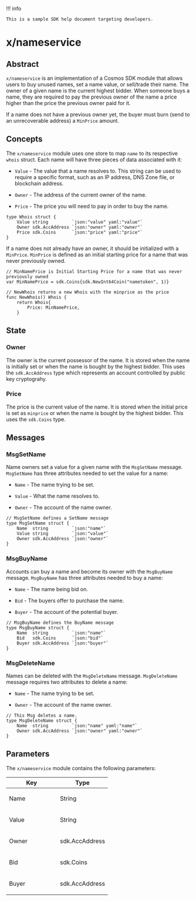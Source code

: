 !!! info
    
    This is a sample SDK help document targeting developers.


# x/nameservice

## Abstract

`x/nameservice` is an implementation of a Cosmos SDK module that allows users to buy unused names, set a name value, or sell/trade their name. The owner of a given name is the current highest bidder. When someone buys a name, they are required to pay the previous owner of the name a price higher than the price the previous owner paid for it.

If a name does not have a previous owner yet, the buyer must burn (send to an unrecoverable address) a `MinPrice` amount.

## Concepts

The `x/nameservice` module uses one store to map `name` to its respective `whois` struct. Each name will have three pieces of data associated with it:

-   `Value` - The value that a name resolves to. This string can be used to require a specific format, such as an IP address, DNS Zone file, or blockchain address.

-   `Owner` - The address of the current owner of the name.

-   `Price` - The price you will need to pay in order to buy the name.

<!-- -->

    type Whois struct {
        Value string         `json:"value" yaml:"value"`
        Owner sdk.AccAddress `json:"owner" yaml:"owner"`
        Price sdk.Coins      `json:"price" yaml:"price"`
    }

If a name does not already have an owner, it should be initialized with a `MinPrice`. `MinPrice` is defined as an initial starting price for a name that was never previously owned.

    // MinNamePrice is Initial Starting Price for a name that was never previously owned
    var MinNamePrice = sdk.Coins{sdk.NewInt64Coin("nametoken", 1)}

    // NewWhois returns a new Whois with the minprice as the price
    func NewWhois() Whois {
        return Whois{
            Price: MinNamePrice,
        }

## State

### Owner

The owner is the current possessor of the name. It is stored when the name is initially set or when the name is bought by the highest bidder. This uses the `sdk.AccAddress` type which represents an account controlled by public key cryptograhy.

### Price

The price is the current value of the name. It is stored when the initial price is set as `minprice` or when the name is bought by the highest bidder. This uses the `sdk.Coins` type.

## Messages

### MsgSetName

Name owners set a value for a given name with the `MsgSetName` message. `MsgSetName` has three attributes needed to set the value for a name:

-   `Name` - The name trying to be set.

-   `Value` - What the name resolves to.

-   `Owner` - The account of the name owner.

<!-- -->

    // MsgSetName defines a SetName message
    type MsgSetName struct {
        Name  string         `json:"name"`
        Value string         `json:"value"`
        Owner sdk.AccAddress `json:"owner"`
    }

### MsgBuyName

Accounts can buy a name and become its owner with the `MsgBuyName` message. `MsgBuyName` has three attributes needed to buy a name:

-   `Name` - The name being bid on.

-   `Bid` - The buyers offer to purchase the name.

-   `Buyer` - The account of the potential buyer.

<!-- -->

    // MsgBuyName defines the BuyName message
    type MsgBuyName struct {
        Name  string         `json:"name"`
        Bid   sdk.Coins      `json:"bid"`
        Buyer sdk.AccAddress `json:"buyer"`
    }

### MsgDeleteName

Names can be deleted with the `MsgDeleteName` message. `MsgDeleteName` message requires two attributes to delete a name:

-   `Name` - The name trying to be set.

-   `Owner` - The account of the name owner.

<!-- -->

    // This Msg deletes a name.
    type MsgDeleteName struct {
        Name  string         `json:"name" yaml:"name"`
        Owner sdk.AccAddress `json:"owner" yaml:"owner"`
    }

## Parameters

The `x/nameservice` module contains the following parameters:

<table>
<colgroup>
<col style="width: 50%" />
<col style="width: 50%" />
</colgroup>
<thead>
<tr class="header">
<th>Key</th>
<th>Type</th>
</tr>
</thead>
<tbody>
<tr class="odd">
<td><p>Name</p></td>
<td><p>String</p></td>
</tr>
<tr class="even">
<td><p>Value</p></td>
<td><p>String</p></td>
</tr>
<tr class="odd">
<td><p>Owner</p></td>
<td><p>sdk.AccAddress</p></td>
</tr>
<tr class="even">
<td><p>Bid</p></td>
<td><p>sdk.Coins</p></td>
</tr>
<tr class="odd">
<td><p>Buyer</p></td>
<td><p>sdk.AccAddress</p></td>
</tr>
</tbody>
</table>
